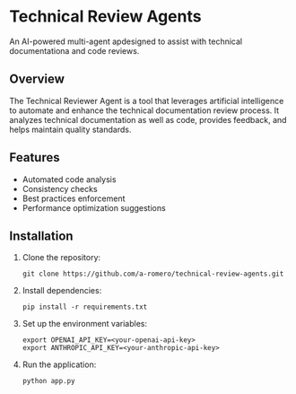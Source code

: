 # Technical Review Agents

An AI-powered multi-agent apdesigned to assist with technical documentationa and code reviews.

## Overview

The Technical Reviewer Agent is a tool that leverages artificial intelligence to automate and enhance the technical documentation review process. It analyzes technical documentation as well as code, provides feedback, and helps maintain quality standards.

## Features

- Automated code analysis
- Consistency checks
- Best practices enforcement
- Performance optimization suggestions

## Installation

1. Clone the repository:
   ```
   git clone https://github.com/a-romero/technical-review-agents.git
   ```

2. Install dependencies:
   ```
   pip install -r requirements.txt
   ```

3. Set up the environment variables:
   ```
   export OPENAI_API_KEY=<your-openai-api-key>
   export ANTHROPIC_API_KEY=<your-anthropic-api-key>
   ```

4. Run the application:
   ```
   python app.py
   ```


